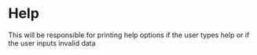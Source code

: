 # Help  
This will be responsible for printing help options if the user types help  or
if the user inputs invalid data
